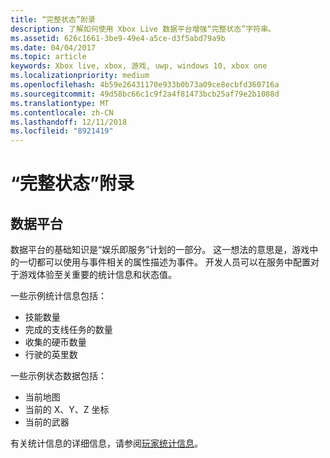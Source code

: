 ```yaml
---
title: “完整状态”附录
description: 了解如何使用 Xbox Live 数据平台增强“完整状态”字符串。
ms.assetid: 626c1661-3be9-49e4-a5ce-d3f5abd79a9b
ms.date: 04/04/2017
ms.topic: article
keywords: Xbox live, xbox, 游戏, uwp, windows 10, xbox one
ms.localizationpriority: medium
ms.openlocfilehash: 4b59e26431170e933b0b73a09ce8ecbfd360716a
ms.sourcegitcommit: 49d58bc66c1c9f2a4f81473bcb25af79e2b1088d
ms.translationtype: MT
ms.contentlocale: zh-CN
ms.lasthandoff: 12/11/2018
ms.locfileid: "8921419"
---
```

# <a name="rich-presence-appendix"></a>“完整状态”附录

## <a name="data-platform"></a>数据平台

数据平台的基础知识是“娱乐即服务”计划的一部分。 这一想法的意思是，游戏中的一切都可以使用与事件相关的属性描述为事件。 开发人员可以在服务中配置对于游戏体验至关重要的统计信息和状态值。

一些示例统计信息包括：

-   技能数量
-   完成的支线任务的数量
-   收集的硬币数量
-   行驶的英里数

一些示例状态数据包括：

-   当前地图
-   当前的 X、Y、Z 坐标
-   当前的武器

有关统计信息的详细信息，请参阅[玩家统计信息](../../leaderboards-and-stats-2017/player-stats.md)。
